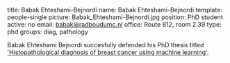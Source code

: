 title: Babak Ehteshami-Bejnordi
name: Babak Ehteshami-Bejnordi
template: people-single
picture: Babak_Ehteshami-Bejnordi.jpg
position: PhD student
active: no
email: babak@radboudumc.nl
office: Route 812, room 2.39
type: phd
groups: diag, pathology

Babak Ehteshami Bejnordi succesfully defended his PhD thesis titled ['Histopathological diagnosis of breast cancer using machine learning'](https://www.computationalpathologygroup.eu/publications/bejn17a/).
